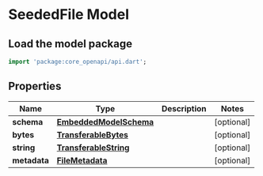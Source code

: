 # SeededFile Model

## Load the model package
```dart
import 'package:core_openapi/api.dart';
```

## Properties
Name | Type | Description | Notes
------------ | ------------- | ------------- | -------------
**schema** | [**EmbeddedModelSchema**](EmbeddedModelSchema) |  | [optional] 
**bytes** | [**TransferableBytes**](TransferableBytes) |  | [optional] 
**string** | [**TransferableString**](TransferableString) |  | [optional] 
**metadata** | [**FileMetadata**](FileMetadata) |  | [optional] 




